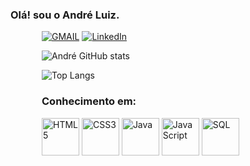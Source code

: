 ### Olá! sou o André Luiz.

<div style="margin-left: 50px;">

[![GMAIL](https://img.shields.io/badge/Gmail-D14836?style=for-the-badge&logo=gmail&logoColor=white)](https://mail.google.com/mail/?view=cm&to=andre.lsflu@gmail.com)
[![LinkedIn](https://img.shields.io/badge/LinkedIn-0077B5?style=for-the-badge&logo=linkedin&logoColor=white)](https://www.linkedin.com/in/andr%C3%A9-luiz-a2812930a/)

![André GitHub stats](https://github-readme-stats.vercel.app/api?username=andreDalpra&show_icons=true&theme=merko)

![Top Langs](https://github-readme-stats.vercel.app/api/top-langs/?username=andreDalpra&layout=compact&theme=dark)

### Conhecimento em:

<div>
  <img src="https://cdn.jsdelivr.net/gh/devicons/devicon/icons/html5/html5-original.svg" alt="HTML5" width="60" height="60"/>
  <img src="https://cdn.jsdelivr.net/gh/devicons/devicon/icons/css3/css3-original.svg" alt="CSS3" width="60" height="60"/>
  <img src="https://cdn.jsdelivr.net/gh/devicons/devicon/icons/java/java-original.svg" alt="Java" width="60" height="60"/>
  <img src="https://cdn.jsdelivr.net/gh/devicons/devicon/icons/javascript/javascript-original.svg" alt="JavaScript" width="60" height="60"/>
  <img src="https://cdn.jsdelivr.net/gh/devicons/devicon/icons/mysql/mysql-original.svg" alt="SQL" width="60" height="60"/>
</div>

</div>
